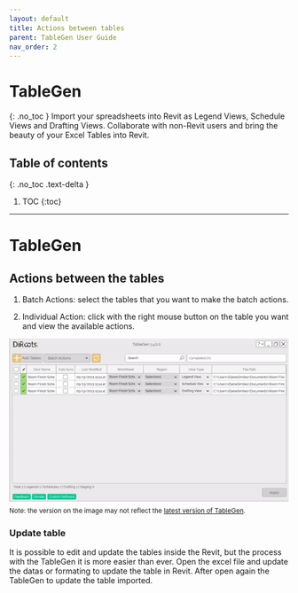 ```yaml
---
layout: default
title: Actions between tables
parent: TableGen User Guide
nav_order: 2
---
```


# TableGen
{: .no_toc }
Import your spreadsheets into Revit as Legend Views, Schedule Views and Drafting Views.
Collaborate with non-Revit users and bring the beauty of your Excel Tables into Revit.

## Table of contents
{: .no_toc .text-delta }

1. TOC
{:toc}

---

# TableGen

## Actions between the tables

1. Batch Actions: select the tables that you want to make the batch actions.

2. Individual Action: click with the right mouse button on the table you want and view the available actions.

![TableGen edit file](../../assets\images\TG-Actions.gif)  
<sub>Note: the version on the image may not reflect the [latest version of TableGen](https://diroots.com/revit-plugins/excel-to-revit-as-drafting-legend-and-schedule-views-with-tablegen/).</sub>

### Update table

It is possible to edit and update the tables inside the Revit, but the process with the TableGen it is more easier than ever.
Open the excel file and update the datas or formating to update the table in Revit. After open again the TableGen to update the table imported.